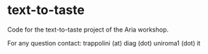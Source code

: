 # text-to-taste

Code for the text-to-taste project of the Aria workshop.

For any question contact: trappolini (at) diag (dot) uniroma1 (dot) it

